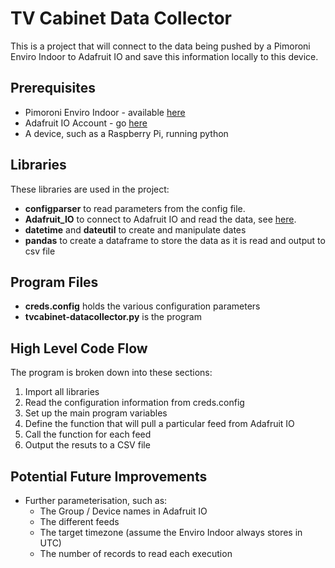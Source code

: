 # TV Cabinet Data Collector
This is a project that will connect to the data being pushed by a Pimoroni Enviro Indoor to Adafruit IO and save this information locally to this device.

## Prerequisites
- Pimoroni Enviro Indoor - available [here](https://shop.pimoroni.com/products/enviro-indoor)
- Adafruit IO Account - go [here](https://io.adafruit.com/)
- A device, such as a Raspberry Pi, running python

## Libraries
These libraries are used in the project:
- **configparser** to read parameters from the config file.
- **Adafruit_IO** to connect to Adafruit IO and read the data, see [here](https://learn.adafruit.com/welcome-to-adafruit-io/python-and-adafruit-io).
- **datetime** and **dateutil** to create and manipulate dates
- **pandas** to create a dataframe to store the data as it is read and output to csv file

## Program Files
- **creds.config** holds the various configuration parameters
- **tvcabinet-datacollector.py** is the program

## High Level Code Flow
The program is broken down into these sections:
1. Import all libraries
2. Read the configuration information from creds.config 
3. Set up the main program variables
4. Define the function that will pull a particular feed from Adafruit IO
5. Call the function for each feed
6. Output the resuts to a CSV file

## Potential Future Improvements
- Further parameterisation, such as:
	- The Group / Device names in Adafruit IO
	- The different feeds
	- The target timezone (assume the Enviro Indoor always stores in UTC)
	- The number of records to read each execution

